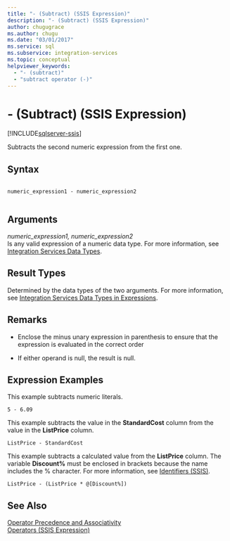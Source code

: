 ```yaml
---
title: "- (Subtract) (SSIS Expression)"
description: "- (Subtract) (SSIS Expression)"
author: chugugrace
ms.author: chugu
ms.date: "03/01/2017"
ms.service: sql
ms.subservice: integration-services
ms.topic: conceptual
helpviewer_keywords:
  - "- (subtract)"
  - "subtract operator (-)"
---
```

# - (Subtract) (SSIS Expression)

[!INCLUDE[sqlserver-ssis](../../includes/applies-to-version/sqlserver-ssis.md)]


  Subtracts the second numeric expression from the first one.  
  
## Syntax  
  
```  
  
numeric_expression1 - numeric_expression2  
  
```  
  
## Arguments  
 *numeric_expression1, numeric_expression2*  
 Is any valid expression of a numeric data type. For more information, see [Integration Services Data Types](../../integration-services/data-flow/integration-services-data-types.md).  
  
## Result Types  
 Determined by the data types of the two arguments. For more information, see [Integration Services Data Types in Expressions](../../integration-services/expressions/integration-services-data-types-in-expressions.md).  
  
## Remarks  
 - Enclose the minus unary expression in parenthesis to ensure that the expression is evaluated in the correct order  

 - If either operand is null, the result is null.  
  
## Expression Examples  
 This example subtracts numeric literals.  
  
```  
5 - 6.09  
```  
  
 This example subtracts the value in the **StandardCost** column from the value in the **ListPrice** column.  
  
```  
ListPrice - StandardCost  
```  
  
 This example subtracts a calculated value from the **ListPrice** column. The variable **Discount%** must be enclosed in brackets because the name includes the % character. For more information, see [Identifiers &#40;SSIS&#41;](../../integration-services/expressions/identifiers-ssis.md).  
  
```  
ListPrice - (ListPrice * @[Discount%])  
```  
  
## See Also  
 [Operator Precedence and Associativity](../../integration-services/expressions/operator-precedence-and-associativity.md)   
 [Operators &#40;SSIS Expression&#41;](../../integration-services/expressions/operators-ssis-expression.md)  
  
  
